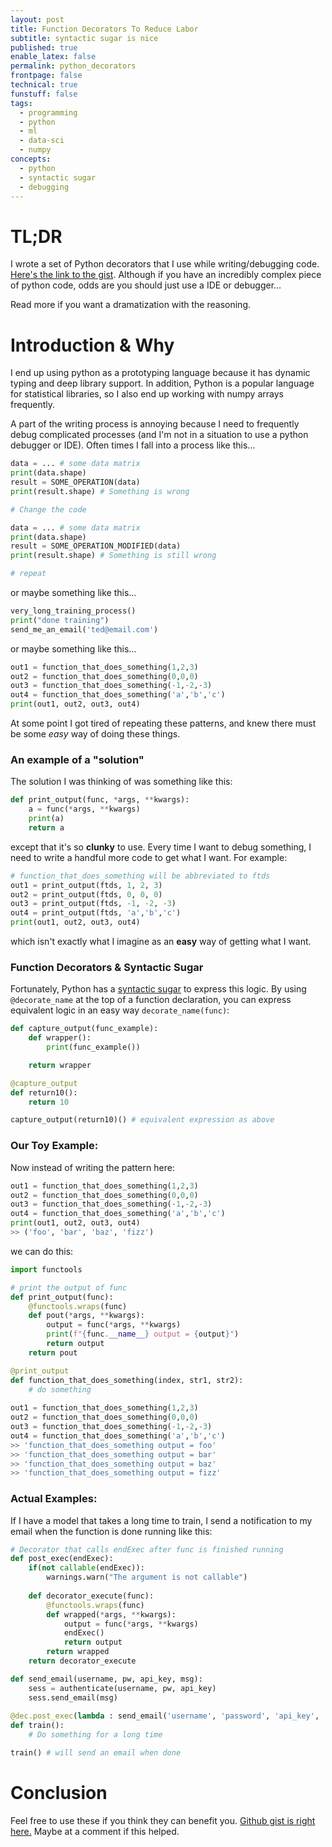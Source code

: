 ```yaml
---
layout: post
title: Function Decorators To Reduce Labor 
subtitle: syntactic sugar is nice
published: true
enable_latex: false
permalink: python_decorators
frontpage: false
technical: true
funstuff: false
tags:
  - programming
  - python
  - ml
  - data-sci
  - numpy
concepts:
  - python
  - syntactic sugar
  - debugging
---
```


# TL;DR
I wrote a set of Python decorators that I use while writing/debugging code. [Here's the link to the gist](https://gist.github.com/tedkim97/32e4ce8d371d2d726ba26b1a556f4790). Although if you have an incredibly complex piece of python code, odds are you should just use a IDE or debugger... 

Read more if you want a dramatization with the reasoning. 

# Introduction & Why
I end up using python as a prototyping language because it has dynamic typing and deep library support. In addition, Python is a popular language for statistical libraries, so I also end up working with numpy arrays frequently.

A part of the writing process is annoying because I need to frequently debug complicated processes (and I'm not in a situation to use a python debugger or IDE). Often times I fall into a process like this...

```python
data = ... # some data matrix
print(data.shape)
result = SOME_OPERATION(data)
print(result.shape) # Something is wrong

# Change the code

data = ... # some data matrix
print(data.shape)
result = SOME_OPERATION_MODIFIED(data)
print(result.shape) # Something is still wrong

# repeat
```

or maybe something like this...
```python
very_long_training_process()
print("done training")
send_me_an_email('ted@email.com')
```

or maybe something like this...
```python
out1 = function_that_does_something(1,2,3)
out2 = function_that_does_something(0,0,0)
out3 = function_that_does_something(-1,-2,-3)
out4 = function_that_does_something('a','b','c')
print(out1, out2, out3, out4)
```
At some point I got tired of repeating these patterns, and knew there must be some *easy* way of doing these things.

### An example of a "solution"
The solution I was thinking of was something like this:

```python
def print_output(func, *args, **kwargs):
	a = func(*args, **kwargs)
	print(a)
	return a
```

except that it's so **clunky** to use. Every time I want to debug something, I need to write a handful more code to get what I want. For example:

```python
# function_that_does_something will be abbreviated to ftds
out1 = print_output(ftds, 1, 2, 3)
out2 = print_output(ftds, 0, 0, 0) 
out3 = print_output(ftds, -1, -2, -3)
out4 = print_output(ftds, 'a','b','c')
print(out1, out2, out3, out4)
```

which isn't exactly what I imagine as an **easy** way of getting what I want.

### Function Decorators & Syntactic Sugar
Fortunately, Python has a [syntactic sugar](https://en.wikipedia.org/wiki/Syntactic_sugar) to express this logic. By using `@decorate_name` at the top of a function declaration, you can express equivalent logic in an easy way `decorate_name(func)`:
```python
def capture_output(func_example):
	def wrapper():
		print(func_example())

	return wrapper

@capture_output
def return10():
	return 10

capture_output(return10)() # equivalent expression as above
``` 

### Our Toy Example:
Now instead of writing the pattern here: 
```python
out1 = function_that_does_something(1,2,3)
out2 = function_that_does_something(0,0,0)
out3 = function_that_does_something(-1,-2,-3)
out4 = function_that_does_something('a','b','c')
print(out1, out2, out3, out4)
>> ('foo', 'bar', 'baz', 'fizz')
```

we can do this:
```python
import functools

# print the output of func
def print_output(func):    
    @functools.wraps(func)
    def pout(*args, **kwargs):
        output = func(*args, **kwargs)
        print(f"{func.__name__} output = {output}")
        return output
    return pout

@print_output
def function_that_does_something(index, str1, str2):
    # do something
    
out1 = function_that_does_something(1,2,3)
out2 = function_that_does_something(0,0,0)
out3 = function_that_does_something(-1,-2,-3)
out4 = function_that_does_something('a','b','c')
>> 'function_that_does_something output = foo'
>> 'function_that_does_something output = bar'
>> 'function_that_does_something output = baz'
>> 'function_that_does_something output = fizz'
```

### Actual Examples:
If I have a model that takes a long time to train, I send a notification to my email when the function is done running like this:

```python
# Decorator that calls endExec after func is finished running
def post_exec(endExec):
    if(not callable(endExec)):
        warnings.warn("The argument is not callable")
                
    def decorator_execute(func):
        @functools.wraps(func)
        def wrapped(*args, **kwargs):
            output = func(*args, **kwargs)
            endExec()
            return output
        return wrapped
    return decorator_execute

def send_email(username, pw, api_key, msg):
    sess = authenticate(username, pw, api_key)
    sess.send_email(msg)
    
@dec.post_exec(lambda : send_email('username', 'password', 'api_key', 'done'))
def train():
    # Do something for a long time

train() # will send an email when done 

```
# Conclusion
Feel free to use these if you think they can benefit you. [Github gist is right here.](https://gist.github.com/tedkim97/32e4ce8d371d2d726ba26b1a556f4790) Maybe at a comment if this helped.
